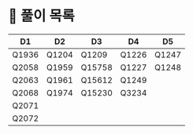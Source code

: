 # 📜 풀이 목록
| D1    | D2    | D3     | D4    | D5    |
|-------|-------|--------|-------|-------|
| Q1936 | Q1204 | Q1209  | Q1226 | Q1247 |
| Q2058 | Q1959 | Q15758 | Q1227 | Q1248 |
| Q2063 | Q1961 | Q15612 | Q1249 |       |
| Q2068 | Q1974 | Q15230 | Q3234 |       |
| Q2071 |       |        |       |       |
| Q2072 |       |        |       |       |